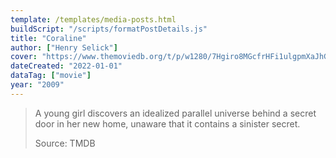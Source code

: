 ```yaml
---
template: /templates/media-posts.html
buildScript: "/scripts/formatPostDetails.js"
title: "Coraline"
author: ["Henry Selick"]
cover: "https://www.themoviedb.org/t/p/w1280/7Hgiro8MGcfrHFi1ulgpmXaJhGV.jpg"
dateCreated: "2022-01-01"
dataTag: ["movie"]
year: "2009"
---
```


> A young girl discovers an idealized parallel universe behind a secret door in her new home, unaware that it contains a sinister secret.
>
> Source: TMDB

